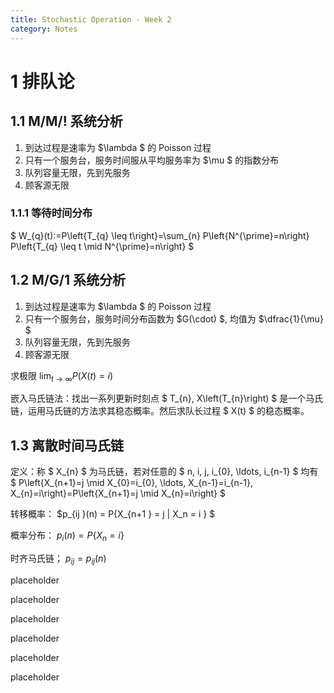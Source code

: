```yaml
---
title: Stochastic Operation - Week 2
category: Notes
---
```


# 1 排队论

## 1.1 M/M/! 系统分析

1. 到达过程是速率为 $\lambda  $ 的 Poisson 过程
2. 只有一个服务台，服务时间服从平均服务率为 $\mu $ 的指数分布 
3. 队列容量无限，先到先服务
4. 顾客源无限

### 1.1.1  等待时间分布

$ W_{q}(t):=P\left\{T_{q} \leq t\right\}=\sum_{n} P\left\{N^{\prime}=n\right\} P\left\{T_{q} \leq t \mid N^{\prime}=n\right\} $

## 1.2 M/G/1 系统分析

1. 到达过程是速率为 $\lambda  $ 的 Poisson 过程
2. 只有一个服务台，服务时间分布函数为 $G(\cdot) $, 均值为 $\dfrac{1}{\mu} $ 
3. 队列容量无限，先到先服务
4. 顾客源无限

求极限 $\lim_{t\to\infty}P(X(t) = i)$

嵌入马氏链法：找出一系列更新时刻点 $ T_{n}, X\left(T_{n}\right) $ 是一个马氏链，运用马氏链的方法求其稳态概率。然后求队长过程 $ X(t) $ 的稳态概率。

## 1.3 离散时间马氏链

定义：称 $ X_{n} $ 为马氏链，若对任意的 $ n, i, j, i_{0}, \ldots, i_{n-1} $ 均有
$
P\left\{X_{n+1}=j \mid X_{0}=i_{0}, \ldots, X_{n-1}=i_{n-1}, X_{n}=i\right\}=P\left\{X_{n+1}=j \mid X_{n}=i\right\}
$

转移概率： $p_{ij }(n) = P\{X_{n+1 } = j | X_n = i \} $

概率分布： $p_i (n) = P\{X_n = i \}$

时齐马氏链； $p_{ij } = p_{ij } (n)$



placeholder

placeholder

placeholder

placeholder

placeholder

placeholder
